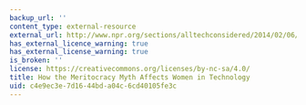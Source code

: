 ```yaml
---
backup_url: ''
content_type: external-resource
external_url: http://www.npr.org/sections/alltechconsidered/2014/02/06/272646267/how-the-meritocracy-myth-affects-women-in-technology
has_external_licence_warning: true
has_external_license_warning: true
is_broken: ''
license: https://creativecommons.org/licenses/by-nc-sa/4.0/
title: How the Meritocracy Myth Affects Women in Technology
uid: c4e9ec3e-7d16-44bd-a04c-6cd40105fe3c
---
```

